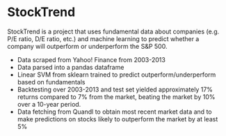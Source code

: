 # StockTrend

StockTrend is a project that uses fundamental data about companies (e.g. P/E ratio, D/E ratio, etc.) and machine learning to predict whether a company will outperform or underperform the S&P 500. 

- Data scraped from Yahoo! Finance from 2003-2013
- Data parsed into a pandas dataframe
- Linear SVM from sklearn trained to predict outperform/underperform based on fundamentals
- Backtesting over 2003-2013 and test set yielded approximately 17% returns compared to 7% from the market, beating the market by 10% over a 10-year period. 
- Data fetching from Quandl to obtain most recent market data and to make predictions on stocks likely to outperform the market by at least 5%
